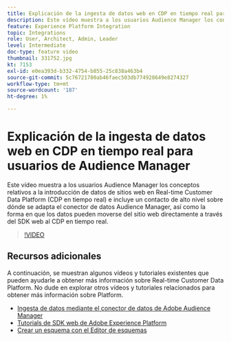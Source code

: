 ```yaml
---
title: Explicación de la ingesta de datos web en CDP en tiempo real para usuarios de Audience Manager
description: Este vídeo muestra a los usuarios Audience Manager los conceptos relativos a la introducción de datos de sitios web en Real-time Customer Data Platform (CDP en tiempo real) e incluye un contacto de alto nivel sobre dónde se adapta el conector de datos Audience Manager, así como la forma en que los datos pueden moverse del sitio web directamente a través del SDK web al CDP en tiempo real.
feature: Experience Platform Integration
topic: Integrations
role: User, Architect, Admin, Leader
level: Intermediate
doc-type: feature video
thumbnail: 331752.jpg
kt: 7153
exl-id: e0ea393d-b332-4754-b855-25c838a463b4
source-git-commit: 5c76721780ab46faec503db774928649e8274327
workflow-type: tm+mt
source-wordcount: '187'
ht-degree: 1%

---
```


# Explicación de la ingesta de datos web en CDP en tiempo real para usuarios de Audience Manager

Este vídeo muestra a los usuarios Audience Manager los conceptos relativos a la introducción de datos de sitios web en Real-time Customer Data Platform (CDP en tiempo real) e incluye un contacto de alto nivel sobre dónde se adapta el conector de datos Audience Manager, así como la forma en que los datos pueden moverse del sitio web directamente a través del SDK web al CDP en tiempo real.

>[!VIDEO](https://video.tv.adobe.com/v/331752/?quality=12&learn=on)

## Recursos adicionales

A continuación, se muestran algunos vídeos y tutoriales existentes que pueden ayudarle a obtener más información sobre Real-time Customer Data Platform. No dude en explorar otros vídeos y tutoriales relacionados para obtener más información sobre Platform.

* [Ingesta de datos mediante el conector de datos de Adobe Audience Manager](https://experienceleague.adobe.com/docs/platform-learn/tutorials/sources/ingest-data-from-aam.html?lang=en#sources)
* [Tutorials de SDK web de Adobe Experience Platform](https://experienceleague.adobe.com/docs/web-sdk-learn/tutorials/overview.html?lang=en)
* [Crear un esquema con el Editor de esquemas](https://experienceleague.adobe.com/docs/experience-platform/xdm/tutorials/create-schema-ui.html?lang=en#getting-started)
